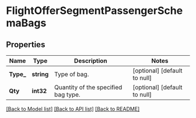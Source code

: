 # FlightOfferSegmentPassengerSchemaBags

## Properties
Name | Type | Description | Notes
------------ | ------------- | ------------- | -------------
**Type_** | **string** | Type of bag. | [optional] [default to null]
**Qty** | **int32** | Quantity of the specified bag type. | [optional] [default to null]

[[Back to Model list]](../README.md#documentation-for-models) [[Back to API list]](../README.md#documentation-for-api-endpoints) [[Back to README]](../README.md)

